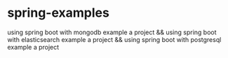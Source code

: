 # spring-examples

using spring boot with mongodb example a project && using spring boot with elasticsearch example a project && using spring boot with postgresql example a project
